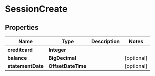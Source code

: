 

# SessionCreate


## Properties

| Name | Type | Description | Notes |
|------------ | ------------- | ------------- | -------------|
|**creditcard** | **Integer** |  |  |
|**balance** | **BigDecimal** |  |  [optional] |
|**statementDate** | **OffsetDateTime** |  |  [optional] |



